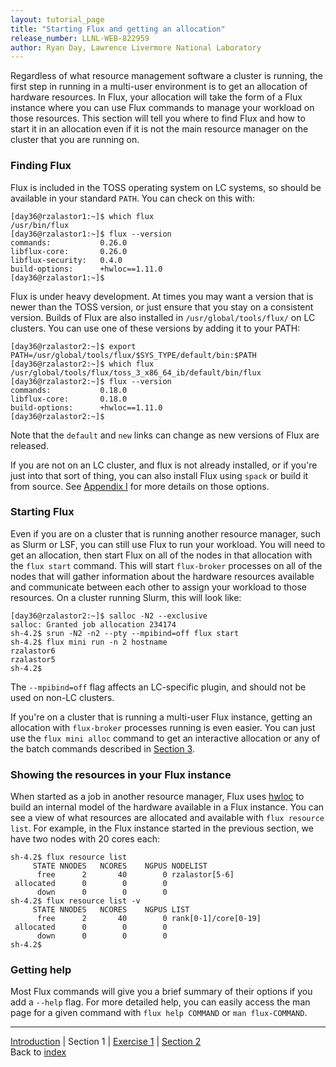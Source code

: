 ```yaml
---
layout: tutorial_page
title: "Starting Flux and getting an allocation"
release_number: LLNL-WEB-822959
author: Ryan Day, Lawrence Livermore National Laboratory
---
```


Regardless of what resource management software a cluster is running, the first step in running in a multi-user environment is to get an allocation of hardware resources. In Flux, your allocation will take the form of a Flux instance where you can use Flux commands to manage your workload on those resources. This section will tell you where to find Flux and how to start it in an allocation even if it is not the main resource manager on the cluster that you are running on.
### Finding Flux
Flux is included in the TOSS operating system on LC systems, so should be available in your standard `PATH`. You can check on this with:
```console
[day36@rzalastor1:~]$ which flux
/usr/bin/flux
[day36@rzalastor1:~]$ flux --version
commands:    		0.26.0
libflux-core:		0.26.0
libflux-security:	0.4.0
build-options:		+hwloc==1.11.0
[day36@rzalastor1:~]$
```
Flux is under heavy development. At times you may want a version that is newer than the TOSS version, or just ensure that you stay on a consistent version. Builds of Flux are also installed in `/usr/global/tools/flux/` on LC clusters. You can use one of these versions by adding it to your PATH:
```console
[day36@rzalastor2:~]$ export PATH=/usr/global/tools/flux/$SYS_TYPE/default/bin:$PATH
[day36@rzalastor2:~]$ which flux
/usr/global/tools/flux/toss_3_x86_64_ib/default/bin/flux
[day36@rzalastor2:~]$ flux --version
commands:    		0.18.0
libflux-core:		0.18.0
build-options:		+hwloc==1.11.0
[day36@rzalastor2:~]$
```
Note that the `default` and `new` links can change as new versions of Flux are released.

If you are not on an LC cluster, and flux is not already installed, or if you're just into that sort of thing, you can also install Flux using `spack` or build it from source. See [Appendix I](/flux/appendices/appendixI) for more details on those options.
### Starting Flux
Even if you are on a cluster that is running another resource manager, such as Slurm or LSF, you can still use Flux to run your workload. You will need to get an allocation, then start Flux on all of the nodes in that allocation with the `flux start` command. This will start `flux-broker` processes on all of the nodes that will gather information about the hardware resources available and communicate between each other to assign your workload to those resources. On a cluster running Slurm, this will look like:
```console
[day36@rzalastor2:~]$ salloc -N2 --exclusive
salloc: Granted job allocation 234174
sh-4.2$ srun -N2 -n2 --pty --mpibind=off flux start
sh-4.2$ flux mini run -n 2 hostname
rzalastor6
rzalastor5
sh-4.2$
```
The `--mpibind=off` flag affects an LC-specific plugin, and should not be used on non-LC clusters.

If you're on a cluster that is running a multi-user Flux instance, getting an allocation with `flux-broker` processes running is even easier. You can just use the `flux mini alloc` command to get an interactive allocation or any of the batch commands described in [Section 3](/flux/section3).
### Showing the resources in your Flux instance
When started as a job in another resource manager, Flux uses [hwloc](http://manpages.org/hwloc/7) to build an internal model of the hardware available in a Flux instance. You can see a view of what resources are allocated and available with `flux resource list`. For example, in the Flux instance started in the previous section, we have two nodes with 20 cores each:
```
sh-4.2$ flux resource list
     STATE NNODES   NCORES    NGPUS NODELIST
      free      2       40        0 rzalastor[5-6]
 allocated      0        0        0
      down      0        0        0
sh-4.2$ flux resource list -v
     STATE NNODES   NCORES    NGPUS LIST
      free      2       40        0 rank[0-1]/core[0-19]
 allocated      0        0        0
      down      0        0        0
sh-4.2$
```
### Getting help
Most Flux commands will give you a brief summary of their options if you add a `--help` flag. For more detailed help, you can easily access the man page for a given command with `flux help COMMAND` or `man flux-COMMAND`.

---
[Introduction](/flux/intro) | Section 1 | [Exercise 1](/flux/exercises/exercise1) | [Section 2](/flux/section2)  
Back to [index](/flux/index)
